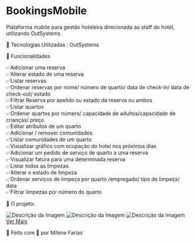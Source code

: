 # BookingsMobile

Plataforma mobile para gestão hoteleira direcionada ao staff do hotel, utilizando OutSystems.

🚀 Tecnologias Utilizadas :
OutSystems

📌 Funcionalidades  

✅Adicionar uma reserva    
✅Alterar estado de uma reserva    
✅Listar reservas   
✅Ordenar reservas por nome/ número de quarto/ data de check-in/ data de check-out/ estado    
✅Filtrar Reserva por apelido ou estado da reserva ou ambos     
✅Listar quartos     
✅Ordenar quartos por número/ capacidade de adultos/capacidade de crianças/ preço   
✅Editar atributos de um quarto    
✅Adicionar / remover comunidades  
✅Listar comunidades de um quarto  
✅Visualizar gráfico com ocupação do hotel nos próximos dias   
✅Adicionar um pedido de serviço de quarto a uma reserva  
✅Visualizar fatura para uma determinada reserva  
✅Listar todas as limpezas   
✅Alterar o estado de limpeza   
✅Ordenar serviços de limpeza por quarto /empregado/ tipo de limpeza/ data   
✅Filtrar limpezas por número do quarto

📸 O projeto:

![Descrição da Imagem](https://github.com/MileneSoutoFarias/BookingsMobile/blob/main/bookings%20mobile%20ecras/Captura%20de%20ecr%C3%A3%202025-01-31%20105854.png)
![Descrição da Imagem](https://github.com/MileneSoutoFarias/BookingsMobile/blob/main/bookings%20mobile%20ecras/Captura%20de%20ecr%C3%A3%202025-01-31%20110018.png)
![Descrição da Imagem](https://github.com/MileneSoutoFarias/BookingsMobile/blob/main/bookings%20mobile%20ecras/Captura%20de%20ecr%C3%A3%202025-01-31%20105929.png)  
[Ver Mais](https://github.com/MileneSoutoFarias/BookingsMobile/tree/main/bookings%20mobile%20ecras) 


🚀 Feito com 💙 por Milene Farias
